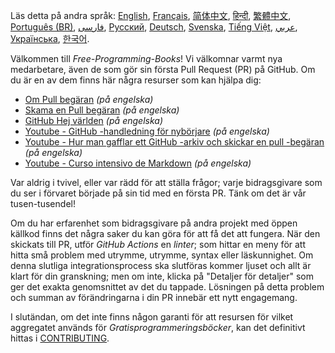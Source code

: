 Läs detta på andra språk: [English](HOWTO.md), [Français](HOWTO-fr.md), [简体中文](HOWTO-zh.md), [हिन्दी](HOWTO-hi.md), [繁體中文](HOWTO-zh_TW.md), [Português (BR)](HOWTO-pt_BR.md), [فارسی](HOWTO-fa_IR.md), [Русский](HOWTO-ru.md), [Deutsch](HOWTO-de.md), [Svenska](HOWTO-se.md), [Tiếng Việt](HOWTO-vi.md), [عربي](HOWTO-ar.md), [Українська](HOWTO-uk.md), [한국어](HOWTO-ko.md).

Välkommen till *Free-Programming-Books*! Vi välkomnar varmt nya medarbetare, även de som gör sin första Pull Request (PR) på GitHub. Om du är en av dem finns här några resurser som kan hjälpa dig:

* [Om Pull begäran](https://help.github.com/articles/about-pull-requests/) *(på engelska)*
* [Skama en Pull begäran](https://docs.github.com/en/free-pro-team@latest/github/collaborating-with-issues-and-pull-requests/creating-a-pull-request) *(på engelska)*
* [GitHub Hej världen](https://guides.github.com/activities/hello-world/) *(på engelska)*
* [Youtube - GitHub -handledning för nybörjare](https://www.youtube.com/watch?v=0fKg7e37bQE) *(på engelska)*
* [Youtube - Hur man gafflar ett GitHub -arkiv och skickar en pull -begäran](https://www.youtube.com/watch?v=G1I3HF4YWEw) *(på engelska)*
* [Youtube - Curso intensivo de Markdown](https://www.youtube.com/watch?v=HUBNt18RFbo) *(på engelska)*

Var aldrig i tvivel, eller var rädd för att ställa frågor; varje bidragsgivare som du ser i förvaret började på sin tid med en första PR. Tänk om det är vår tusen-tusendel!

Om du har erfarenhet som bidragsgivare på andra projekt med öppen källkod finns det några saker du kan göra för att få det att fungera. När den skickats till PR, utför *GitHub Actions* en *linter*; som hittar en meny för att hitta små problem med utrymme, utrymme, syntax eller läskunnighet. Om denna slutliga integrationsprocess ska slutföras kommer ljuset och allt är klart för din granskning; men om inte, klicka på "Detaljer för detaljer" som ger det exakta genomsnittet av det du tappade. Lösningen på detta problem och summan av förändringarna i din PR innebär ett nytt engagemang.

I slutändan, om det inte finns någon garanti för att resursen för vilket aggregatet används för *Gratisprogrammeringsböcker*, kan det definitivt hittas i [CONTRIBUTING](CONTRIBUTING.md).
